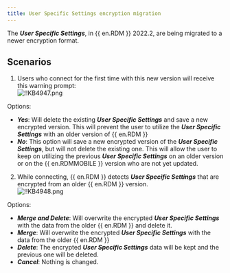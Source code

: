 ```yaml
---
title: User Specific Settings encryption migration
---
```

The ***User Specific Settings***, in {{ en.RDM }} 2022.2, are being migrated to a newer encryption format.

## Scenarios

1. Users who connect for the first time with this new version will receive this warning prompt:  
![!!KB4947.png](https://webdevolutions.azureedge.net/docs/en/kb/KB4947.png)  

Options:

* ***Yes***: Will delete the existing ***User Specific Settings*** and save a new encrypted version. This will prevent the user to utilize the ***User Specific Settings*** with an older version of {{ en.RDM }}  
* ***No***: This option will save a new encrypted version of the ***User Specific Settings***, but will not delete the existing one. This will allow the user to keep on utilizing the previous ***User Specific Settings*** on an older version or on the {{ en.RDMMOBILE }} version who are not yet updated.  

2. While connecting, {{ en.RDM }} detects ***User Specific Settings*** that are encrypted from an older {{ en.RDM }} version.  
![!!KB4948.png](https://webdevolutions.azureedge.net/docs/en/kb/KB4948.png)  

Options:  

* ***Merge and Delete***: Will overwrite the encrypted ***User Specific Settings*** with the data from the older {{ en.RDM }} and delete it.
* ***Merge***: Will overwrite the encrypted ***User Specific Settings*** with the data from the older {{ en.RDM }}
* ***Delete***: The encrypted ***User Specific Settings*** data will be kept and the previous one will be deleted.
* ***Cancel***: Nothing is changed.
